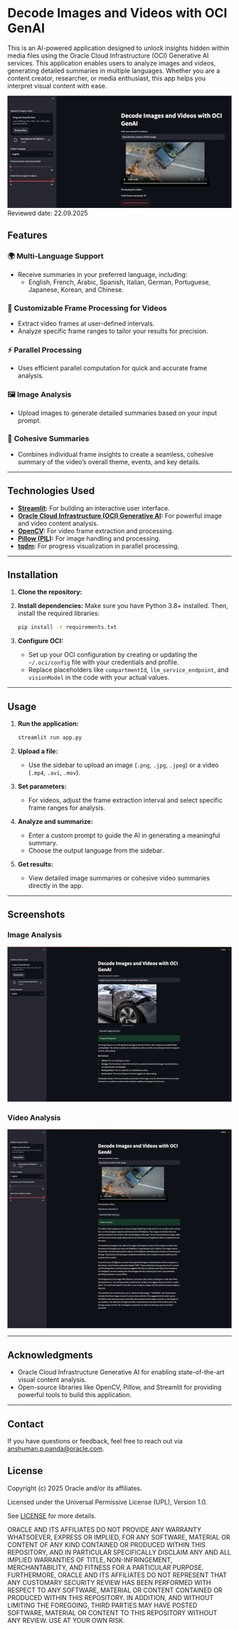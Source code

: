 
# Decode Images and Videos with OCI GenAI

This is an AI-powered application designed to unlock insights hidden within media files using the Oracle Cloud Infrastructure (OCI) Generative AI services. This application enables users to analyze images and videos, generating detailed summaries in multiple languages. Whether you are a content creator, researcher, or media enthusiast, this app helps you interpret visual content with ease.

<img src="./image.png">
</img>
Reviewed date: 22.09.2025

## Features

### 🌍 **Multi-Language Support**
- Receive summaries in your preferred language, including:
  - English, French, Arabic, Spanish, Italian, German, Portuguese, Japanese, Korean, and Chinese.

### 🎥 **Customizable Frame Processing for Videos**
- Extract video frames at user-defined intervals.
- Analyze specific frame ranges to tailor your results for precision.

### ⚡ **Parallel Processing**
- Uses efficient parallel computation for quick and accurate frame analysis.

### 🖼️ **Image Analysis**
- Upload images to generate detailed summaries based on your input prompt.

### 🧠 **Cohesive Summaries**
- Combines individual frame insights to create a seamless, cohesive summary of the video’s overall theme, events, and key details.

---

## Technologies Used
- **[Streamlit](https://streamlit.io/):** For building an interactive user interface.
- **[Oracle Cloud Infrastructure (OCI) Generative AI](https://docs.oracle.com/en-us/iaas/Content/generative-ai/home.htm):** For powerful image and video content analysis.
- **[OpenCV](https://opencv.org/):** For video frame extraction and processing.
- **[Pillow (PIL)](https://pillow.readthedocs.io/):** For image handling and processing.
- **[tqdm](https://tqdm.github.io/):** For progress visualization in parallel processing.

---

## Installation

1. **Clone the repository:**
   

2. **Install dependencies:**
   Make sure you have Python 3.8+ installed. Then, install the required libraries:
   ```bash
   pip install -r requirements.txt
   ```

3. **Configure OCI:**
   - Set up your OCI configuration by creating or updating the `~/.oci/config` file with your credentials and profile.
   - Replace placeholders like `compartmentId`, `llm_service_endpoint`, and `visionModel` in the code with your actual values.

---

## Usage

1. **Run the application:**
   ```bash
   streamlit run app.py
   ```

2. **Upload a file:**
   - Use the sidebar to upload an image (`.png`, `.jpg`, `.jpeg`) or a video (`.mp4`, `.avi`, `.mov`).

3. **Set parameters:**
   - For videos, adjust the frame extraction interval and select specific frame ranges for analysis.

4. **Analyze and summarize:**
   - Enter a custom prompt to guide the AI in generating a meaningful summary.
   - Choose the output language from the sidebar.

5. **Get results:**
   - View detailed image summaries or cohesive video summaries directly in the app.

---

## Screenshots
### Image Analysis
<img src="./image2.png">
</img>

### Video Analysis
<img src="./image3.png">
</img>

---


## Acknowledgments
- Oracle Cloud Infrastructure Generative AI for enabling state-of-the-art visual content analysis.
- Open-source libraries like OpenCV, Pillow, and Streamlit for providing powerful tools to build this application.

---

## Contact
If you have questions or feedback, feel free to reach out via [anshuman.p.panda@oracle.com](mailto:email@example.com).

## License
Copyright (c) 2025 Oracle and/or its affiliates.

Licensed under the Universal Permissive License (UPL), Version 1.0.

See [LICENSE](LICENSE.txt) for more details.

ORACLE AND ITS AFFILIATES DO NOT PROVIDE ANY WARRANTY WHATSOEVER, EXPRESS OR IMPLIED, FOR ANY SOFTWARE, MATERIAL OR CONTENT OF ANY KIND CONTAINED OR PRODUCED WITHIN THIS REPOSITORY, AND IN PARTICULAR SPECIFICALLY DISCLAIM ANY AND ALL IMPLIED WARRANTIES OF TITLE, NON-INFRINGEMENT, MERCHANTABILITY, AND FITNESS FOR A PARTICULAR PURPOSE.  FURTHERMORE, ORACLE AND ITS AFFILIATES DO NOT REPRESENT THAT ANY CUSTOMARY SECURITY REVIEW HAS BEEN PERFORMED WITH RESPECT TO ANY SOFTWARE, MATERIAL OR CONTENT CONTAINED OR PRODUCED WITHIN THIS REPOSITORY. IN ADDITION, AND WITHOUT LIMITING THE FOREGOING, THIRD PARTIES MAY HAVE POSTED SOFTWARE, MATERIAL OR CONTENT TO THIS REPOSITORY WITHOUT ANY REVIEW. USE AT YOUR OWN RISK. 
